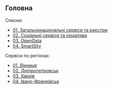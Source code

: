 ## Головна

Списки:

* [01. Загальнонаціональні сервіси та реєстри](https://github.com/DevRainSolutions/KyivSmartCity/wiki/government)
* [02. Соціальні сервіси та ініціативи](https://github.com/DevRainSolutions/KyivSmartCity/wiki/social)
* [03. OpenData](https://github.com/DevRainSolutions/KyivSmartCity/wiki/opendata)
* [04. SmartSity](https://github.com/DevRainSolutions/KyivSmartCity/wiki/smartsity)

Сервіси по регіонах:

* [01. Вінниця]()
* [02. Дніпропетровськ]()
* [03. Харків]()
* [04. Івано-Франківськ]()